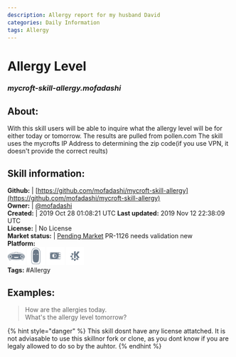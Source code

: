 ```yaml
--- 
description: Allergy report for my husband David
categories: Daily Information   
tags: Allergy   
---
```


# Allergy Level  
### _mycroft-skill-allergy.mofadashi_  
## About:  
With this skill users will be able to inquire what the allergy level will be for either today or tomorrow.
The results are pulled from pollen.com
The skill uses the mycrofts IP Address to determining the zip code(if you use VPN, it doesn't provide the correct reults)

## Skill information:  
**Github:** | [https://github.com/mofadashi/mycroft-skill-allergy](https://github.com/mofadashi/mycroft-skill-allergy)  
**Owner:** | [@mofadashi](https://github.com/mofadashi)  
**Created:** | 2019 Oct 28 01:08:21 UTC  **Last updated:** 2019 Nov 12 22:38:09 UTC  
**License:** | No License  
**Market status:** | [Pending Market](https://market.mycroft.ai/skill/) PR-1126 needs validation new  
**Platform:**  
 ![](../.gitbook/assets/mark-1-icon.png)  ![](../.gitbook/assets/mark-2-icon.png)  ![](../.gitbook/assets/picroft-icon.png)  ![](../.gitbook/assets/kde.png)   
**Tags:** \#Allergy   
## Examples:  
> How are the allergies today.  
> What's the allergy level tomorrow?  
  
{% hint style="danger" %}
This skill dosnt have any license attatched. It is not adviasable to use this skillnor fork or clone, as you dont know if you are legaly allowed to do so by the auhtor.
{% endhint %}
